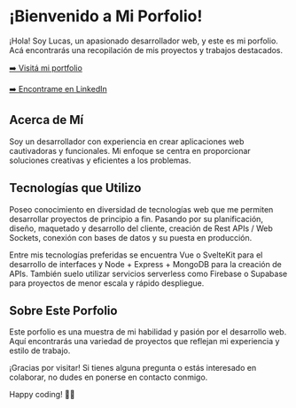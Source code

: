 # ¡Bienvenido a Mi Porfolio!

¡Hola! Soy Lucas, un apasionado desarrollador web, y este es mi porfolio. Acá encontrarás una recopilación de mis proyectos y trabajos destacados.

[ ➡️ Visitá mi portfolio ](https://www.lucasrdz994.github.io/)

[ ➡️ Encontrame en LinkedIn ](https://www.linkedin.com/in/lucas-damian-rodriguez/)

## Acerca de Mí

Soy un desarrollador con experiencia en crear aplicaciones web cautivadoras y funcionales. Mi enfoque se centra en proporcionar soluciones creativas y eficientes a los problemas.

## Tecnologías que Utilizo

Poseo conocimiento en diversidad de tecnologías web que me permiten desarrollar proyectos de principio a fin. Pasando por su planificación, diseño, maquetado y desarrollo del cliente, creación de Rest APIs / Web Sockets, conexión con bases de datos y su puesta en producción.

Entre mis tecnologías preferidas se encuentra Vue o SvelteKit para el desarrollo de interfaces y Node + Express + MongoDB para la creación de APIs. También suelo utilizar servicios serverless como Firebase o Supabase para proyectos de menor escala y rápido despliegue.

## Sobre Este Porfolio

Este porfolio es una muestra de mi habilidad y pasión por el desarrollo web. Aquí encontrarás una variedad de proyectos que reflejan mi experiencia y estilo de trabajo.

¡Gracias por visitar! Si tienes alguna pregunta o estás interesado en colaborar, no dudes en ponerse en contacto conmigo.

Happy coding! 👨‍💻
